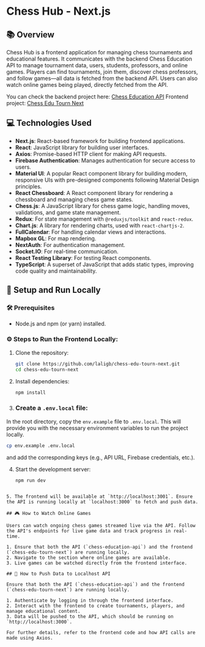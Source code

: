 # Chess Hub - Next.js

## 📚 Overview

Chess Hub is a frontend application for managing chess tournaments and educational features. It communicates with the backend Chess Education API to manage tournament data, users, students, professors, and online games. Players can find tournaments, join them, discover chess professors, and follow games—all data is fetched from the backend API. Users can also watch online games being played, directly fetched from the API.

You can check the backend project here: [Chess Education API](https://github.com/laligb/chess-education-api)
Frontend project: [Chess Edu Tourn Next](https://github.com/laligb/chess-edu-tourn-next)

## 💻 Technologies Used

- **Next.js**: React-based framework for building frontend applications.
- **React**: JavaScript library for building user interfaces.
- **Axios**: Promise-based HTTP client for making API requests.
- **Firebase Authentication**: Manages authentication for secure access to users.
- **Material UI**: A popular React component library for building modern, responsive UIs with pre-designed components following Material Design principles.
- **React Chessboard**: A React component library for rendering a chessboard and managing chess game states.
- **Chess.js**: A JavaScript library for chess game logic, handling moves, validations, and game state management.
- **Redux**: For state management with `@reduxjs/toolkit` and `react-redux`.
- **Chart.js**: A library for rendering charts, used with `react-chartjs-2`.
- **FullCalendar**: For handling calendar views and interactions.
- **Mapbox GL**: For map rendering.
- **NextAuth**: For authentication management.
- **Socket.IO**: For real-time communication.
- **React Testing Library**: For testing React components.
- **TypeScript**: A superset of JavaScript that adds static types, improving code quality and maintainability.

## 🔧 Setup and Run Locally

### 🛠️ Prerequisites

- Node.js and npm (or yarn) installed.

### ⚙️ Steps to Run the Frontend Locally:

1. Clone the repository:

   ```bash
   git clone https://github.com/laligb/chess-edu-tourn-next.git
   cd chess-edu-tourn-next
   ```

2. Install dependencies:

   ```bash
   npm install
   ```

3. ### Create a `.env.local` file:

In the root directory, copy the `env.example` file to `.env.local`. This will provide you with the necessary environment variables to run the project locally.

```bash
cp env.example .env.local
```

and add the corresponding keys (e.g., API URL, Firebase credentials, etc.).

4. Start the development server:

   ```bash
   npm run dev
   ```

```

5. The frontend will be available at `http://localhost:3001`. Ensure the API is running locally at `localhost:3000` to fetch and push data.

## 🎮 How to Watch Online Games

Users can watch ongoing chess games streamed live via the API. Follow the API's endpoints for live game data and track progress in real-time.

1. Ensure that both the API (`chess-education-api`) and the frontend (`chess-edu-tourn-next`) are running locally.
2. Navigate to the section where online games are available.
3. Live games can be watched directly from the frontend interface.

## 🚀 How to Push Data to Localhost API

Ensure that both the API (`chess-education-api`) and the frontend (`chess-edu-tourn-next`) are running locally.

1. Authenticate by logging in through the frontend interface.
2. Interact with the frontend to create tournaments, players, and manage educational content.
3. Data will be pushed to the API, which should be running on `http://localhost:3000`.

For further details, refer to the frontend code and how API calls are made using Axios.
```

